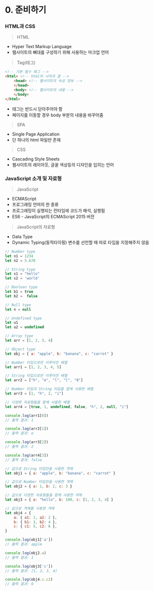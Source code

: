 # 0. 준비하기



### HTML과 CSS

> HTML

- Hyper Text Markup Language
- 웹사이트의 뼈대를 구성하기 위해 사용하는 마크업 언어




> Tag(태그)

```html
<!-- 기본 필수 태그 -->
<html> <!-- html의 시작과 끝 -->
    <head> <!-- 웹사이트의 속성 정보 -->
    </head>
    <body> <!-- 웹사이트의 내용 -->
    </body>
</html>
```

- 태그는 반드시 닫아주어야 함
- 페이지를 이동할 경우 body 부분의 내용을 바꾸어줌



> SPA

- Single Page Application
- 단 하나의 html 파일만 존재



> CSS

- Cascading Style Sheets
- 웹사이트의 레이아웃, 글꼴 색상등의 디자인을 입히는 언어



### JavaScript 소개 및 자료형

> JavaScript

- ECMAScript
- 프로그래밍 언어의 한 종류
- 프로그래밍이 실행되는 런타임에 코드가 해석, 실행됨
- ES6 - JavaScript의 ECMAScript 2015 버전



> JavaScript의 자료형

- Data Type
- Dynamic Typing(동적타이핑) 변수를 선언할 때 따로 타입을 지정해주지 않음

```javascript
// Number type
let n1 = 1234
let n2 = 5.678

// String type
let s1 = "hello"
let s2 = 'world'

// Boolean type
let b1 = true
let b2 =  false

// Null type
let n = null

// Undefined type
let u1
let u2 = undefined

// Array type
let arr = [1, 2, 3, 4]

// Object type
let obj = { a: "apple", b: "banana", c: "carrot" } 
```

```javascript
// Number 타입으로만 이루어진 배열
let arr1 = [1, 2, 3, 4, 5]

// String 타입으로만 이루어진 배열
let arr2 = ["h", "e", "l", "l", "0"]

// Number 타입과 String 타입을 함께 사용한 배열
let arr3 = [1, "h", 2, "i"]

// 다양한 자료형들을 함께 사용한 배열
let arr4 = [true, 1, undefined, false, "h", 2, null, "i"]

console.log(arr1[0]) 
// 출력 결과: 1

console.log(arr2[1]) 
// 출력 결과: e

console.log(arr3[2]) 
// 출력 결과: 2

console.log(arr4[3]) 
// 출력 결과: false
```

```javascript
// 값으로 String 타입만을 사용한 객체
let obj1 = { a: "apple", b: "banana", c: "carrot" }

// 값으로 Number 타입만을 사용한 객체
let obj2 = { a: 1, b: 2, c: 3 }

// 값으로 다양한 자료형들을 함께 사용한 객체
let obj3 = { a: "hello", b: 100, c: [1, 2, 3, 4] }

// 값으로 객체를 사용한 객체
let obj4 = {
    a: { a1: 1, a2: 2 },
    b: { b1: 3, b2: 4 },
    c: { c1: 5, c2: 6 },
}

console.log(obj1['a']) 
// 출력 결과: apple

console.log(obj2.a) 
// 출력 결과: 1

console.log(obj3['c']) 
// 출력 결과: [1, 2, 3, 4]

console.log(obj4.c.c2) 
// 출력 결과: 6
```

